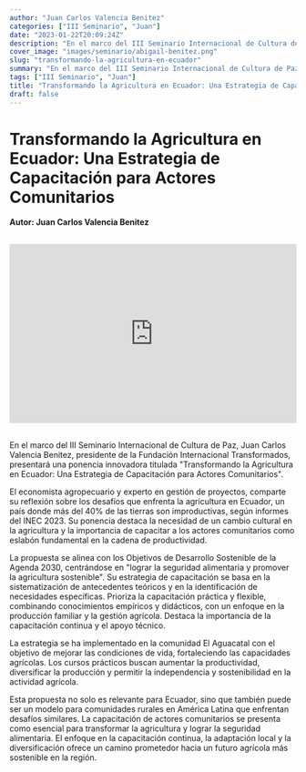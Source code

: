 ```yaml
---
author: "Juan Carlos Valencia Benitez"
categories: ["III Seminario", "Juan"]
date: "2023-01-22T20:09:24Z"
description: "En el marco del III Seminario Internacional de Cultura de Paz, Juan Carlos Valencia Benitez, presidente de la Fundación Internacional Transformados, presentará una ponencia innovadora titulada Transformando la Agricultura en Ecuador Una Estrategia de Capacitación para Actores Comunitarios"
cover_image: "images/seminario/abigail-benitez.png"
slug: "transformando-la-agricultura-en-ecuador"
summary: "En el marco del III Seminario Internacional de Cultura de Paz, Juan Carlos Valencia Benitez, presidente de la Fundación Internacional Transformados, presentará una ponencia innovadora titulada Transformando la Agricultura en Ecuador Una Estrategia de Capacitación para Actores Comunitarios"
tags: ["III Seminario", "Juan"]
title: "Transformando la Agricultura en Ecuador: Una Estrategia de Capacitación para Actores Comunitarios"
draft: false
---
```


# Transformando la Agricultura en Ecuador: Una Estrategia de Capacitación para Actores Comunitarios

<div style="display: flex; justify-content: flex-start; font-weight: bold; margin-bottom: 30px;"> 
Autor: Juan Carlos Valencia Benitez
</div>

<div style="display: flex; justify-content: center; margin-bottom: 30px;">
<iframe width="560" height="315" src="https://www.youtube.com/embed/p2JSbQZNCBQ?si=kbL-x2_Rf-scW50h" title="YouTube video player" frameborder="0" allow="accelerometer; autoplay; clipboard-write; encrypted-media; gyroscope; picture-in-picture; web-share" allowfullscreen></iframe>
</div>

En el marco del III Seminario Internacional de Cultura de Paz, Juan Carlos Valencia Benitez, presidente de la Fundación Internacional Transformados, presentará una ponencia innovadora titulada "Transformando la Agricultura en Ecuador: Una Estrategia de Capacitación para Actores Comunitarios".

El economista agropecuario y experto en gestión de proyectos, comparte su reflexión sobre los desafíos que enfrenta la agricultura en Ecuador, un país donde más del 40% de las tierras son improductivas, según informes del INEC 2023. Su ponencia destaca la necesidad de un cambio cultural en la agricultura y la importancia de capacitar a los actores comunitarios como eslabón fundamental en la cadena de productividad.

La propuesta se alinea con los Objetivos de Desarrollo Sostenible de la Agenda 2030, centrándose en "lograr la seguridad alimentaria y promover la agricultura sostenible". Su estrategia de capacitación se basa en la sistematización de antecedentes teóricos y en la identificación de necesidades específicas. Prioriza la capacitación práctica y flexible, combinando conocimientos empíricos y didácticos, con un enfoque en la producción familiar y la gestión agrícola. Destaca la importancia de la capacitación continua y el apoyo técnico.

La estrategia se ha implementado en la comunidad El Aguacatal con el objetivo de mejorar las condiciones de vida, fortaleciendo las capacidades agrícolas. Los cursos prácticos buscan aumentar la productividad, diversificar la producción y permitir la independencia y sostenibilidad en la actividad agrícola.

Esta propuesta no solo es relevante para Ecuador, sino que también puede ser un modelo para comunidades rurales en América Latina que enfrentan desafíos similares. La capacitación de actores comunitarios se presenta como esencial para transformar la agricultura y lograr la seguridad alimentaria. El enfoque en la capacitación continua, la adaptación local y la diversificación ofrece un camino prometedor hacia un futuro agrícola más sostenible en la región.